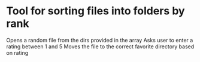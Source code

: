 # Tool for sorting files into folders by rank 

Opens a random file from the dirs provided in the array
Asks user to enter a rating between 1 and 5
Moves the file to the correct favorite directory based on rating
